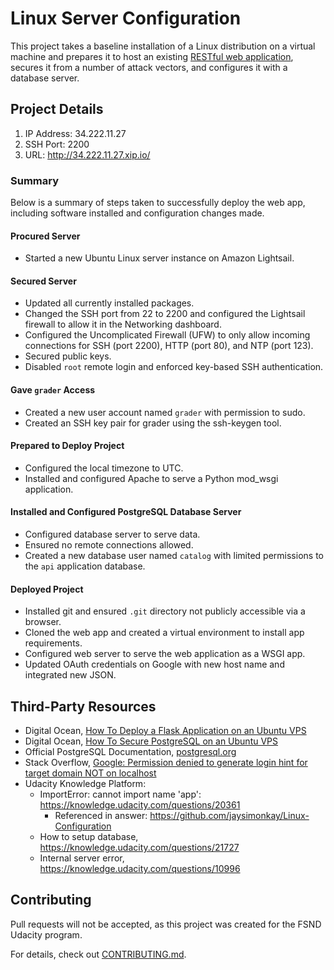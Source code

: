 # Linux Server Configuration

This project takes a baseline installation of a Linux distribution on a virtual machine and prepares it to host an existing [RESTful web application](https://github.com/seon-/catalog), secures it from a number of attack vectors, and configures it with a database server.

## Project Details

1. IP Address: 34.222.11.27
2. SSH Port: 2200
3. URL: http://34.222.11.27.xip.io/

### Summary

Below is a summary of steps taken to successfully deploy the web app, including software installed and configuration changes made.

#### Procured Server
- Started a new Ubuntu Linux server instance on Amazon Lightsail.

#### Secured Server
- Updated all currently installed packages.
- Changed the SSH port from 22 to 2200 and configured the Lightsail firewall to allow it in the Networking dashboard.
- Configured the Uncomplicated Firewall (UFW) to only allow incoming connections for SSH (port 2200), HTTP (port 80), and NTP (port 123).
- Secured public keys.
- Disabled `root` remote login and enforced key-based SSH authentication.

#### Gave `grader` Access
- Created a new user account named `grader` with permission to sudo.
- Created an SSH key pair for grader using the ssh-keygen tool.

#### Prepared to Deploy Project
- Configured the local timezone to UTC.
- Installed and configured Apache to serve a Python mod_wsgi application.

#### Installed and Configured PostgreSQL Database Server
- Configured database server to serve data.
- Ensured no remote connections allowed.
- Created a new database user named `catalog` with limited permissions to the `api` application database.

#### Deployed Project
- Installed git and ensured `.git` directory not publicly accessible via a browser.
- Cloned the web app and created a virtual environment to install app requirements.
- Configured web server to serve the web application as a WSGI app.
- Updated OAuth credentials on Google with new host name and integrated new JSON.


## Third-Party Resources
- Digital Ocean, [How To Deploy a Flask Application on an Ubuntu VPS](https://www.digitalocean.com/community/tutorials/how-to-deploy-a-flask-application-on-an-ubuntu-vps)
- Digital Ocean, [How To Secure PostgreSQL on an Ubuntu VPS](https://www.digitalocean.com/community/tutorials/how-to-secure-postgresql-on-an-ubuntu-vps)
- Official PostgreSQL Documentation, [postgresql.org](https://www.postgresql.org/)
- Stack Overflow, [Google: Permission denied to generate login hint for target domain NOT on localhost](https://stackoverflow.com/questions/36020374/google-permission-denied-to-generate-login-hint-for-target-domain-not-on-localh)
- Udacity Knowledge Platform:
  - ImportError: cannot import name 'app': https://knowledge.udacity.com/questions/20361
    - Referenced in answer: https://github.com/jaysimonkay/Linux-Configuration
  - How to setup database, https://knowledge.udacity.com/questions/21727
  - Internal server error, https://knowledge.udacity.com/questions/10996


## Contributing

Pull requests will not be accepted, as this project was created for the FSND Udacity program.

For details, check out [CONTRIBUTING.md](CONTRIBUTING.md).